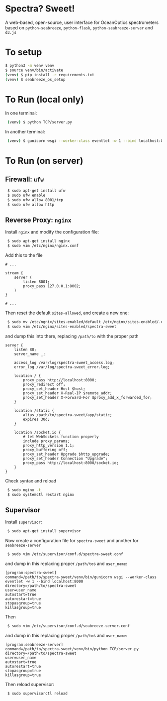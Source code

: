 # Spectra? Sweet!
A web-based, open-source, user interface for OceanOptics spectrometers based on `python-seabreeze`, `python-flask`, `python-seabreeze-server` and `d3.js`

# To setup
```bash
$ python3 -m venv venv
$ source venv/bin/activate
(venv) $ pip install -r requirements.txt
(venv) $ seabreeze_os_setup
```


# To Run (local only)
In one terminal:
```bash
 (venv) $ python TCP/server.py

```
In another terminal:
```bash
 (venv) $ gunicorn wsgi --worker-class eventlet -w 1 --bind localhost:8000
```

# To Run (on server)
## Firewall: `ufw`
```bash
 $ sudo apt-get install ufw
 $ sudo ufw enable
 $ sudo ufw allow 8001/tcp
 $ sudo ufw allow http
```
## Reverse Proxy: `nginx`
Install `nginx` and modify the configuration file:
```bash
 $ sudo apt-get install nginx
 $ sudo vim /etc/nginx/nginx.conf
```
Add this to the file
```
# ...

stream {
    server (
        listen 8001;
        proxy_pass 127.0.0.1:8002;
    )
}

# ...
```
Then reset the default `sites-allowed`, and create a new one:
```bash
 $ sudo mv /etc/ngnix/sites-enabled/default /etc/nginx/sites-enabled/.default
 $ sudo vim /etc/nginx/sites-enabled/spectra-sweet
```
and dump this into there, replacing `/path/to` with the proper path
```
server {
	listen 80;
	server_name _;
	
	access_log /var/log/spectra-sweet_access.log;
	error_log /var/log/spectra-sweet_error.log;

	location / {
		proxy_pass http://localhost:8000;
		proxy_redirect off;
		proxy_set_header Host $host;
		proxy_set_header X-Real-IP $remote_addr;
		proxy_set_header X-Forward-For $proxy_add_x_forwarded_for;
	}

	location /static {
		alias /path/to/spectra-sweet/app/static;
		expires 30d;
	}

	location /socket.io {
		# let WebSockets function properly
		include proxy_params;
		proxy_http_version 1.1;
		proxy_buffering off;
		proxy_set_header Upgrade $http_upgrade;
		proxy_set_header Connection "Upgrade";
		proxy_pass http://localhost:8000/socket.io;
	}
}

```
Check syntax and reload
```bash
 $ sudo nginx -t
 $ sudo systemctl restart nginx
```
## Supervisor
Install `supervisor`:
```bash
 $ sudo apt-get install supervisor
```
Now create a configuration file for `spectra-sweet` and another for `seabreeze-server`
```bash
 $ sudo vim /etc/supervisor/conf.d/spectra-sweet.conf
```
and dump in this replacing proper `/path/to`s and `user_name`:
```
[program:spectra-sweet]
command=/path/to/spectra-sweet/venv/bin/gunicorn wsgi --worker-class eventlet -w 1 --bind localhost:8000
directory=/path/to/spectra-sweet
user=user_name
autostart=true
autorestart=true
stopasgroup=true
killasgroup=true
```
Then
```bash
 $ sudo vim /etc/supervisor/conf.d/seabreeze-server.conf
```
and dump in this replacing proper `/path/to`s and `user_name`:
```
[program:seabreeze-server]
command=/path/to/spectra-sweet/venv/bin/python TCP/server.py
directory=/path/to/spectra-sweet
user=user_name
autostart=true
autorestart=true
stopasgroup=true
killasgroup=true
```
Then reload supervisor:
```bash
 $ sudo supervisorctl reload
```